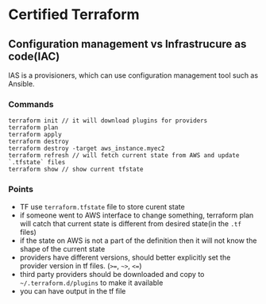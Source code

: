 # Certified Terraform

## Configuration management vs Infrastrucure as code(IAC)

IAS is a provisioners, which can use configuration management tool such as Ansible.

### Commands

```shell
terraform init // it will download plugins for providers
terraform plan
terraform apply
terraform destroy
terraform destroy -target aws_instance.myec2
terraform refresh // will fetch current state from AWS and update `.tfstate` files
terraform show // show current tfstate
```

### Points

- TF use `terraform.tfstate` file to store curent state
- if someone went to AWS interface to change something, terraform plan will catch that current state is different from desired state(in the `.tf` files)
- if the state on AWS is not a part of the definition then it will not know the shape of the current state
- providers have different versions, should better explicitly set the provider version in tf files. (`>=`, `~>`, `<=`)
- third party providers should be downloaded and copy to `~/.terraform.d/plugins` to make it available
- you can have output in the tf file
